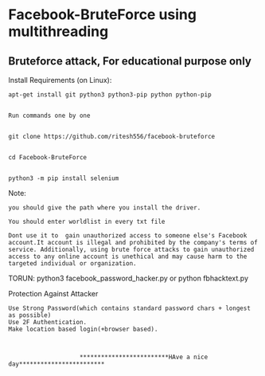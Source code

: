 # Facebook-BruteForce using multithreading

## Bruteforce attack, For educational purpose only


Install Requirements (on Linux):

    apt-get install git python3 python3-pip python python-pip


    Run commands one by one


    git clone https://github.com/ritesh556/facebook-bruteforce


    cd Facebook-BruteForce


    python3 -m pip install selenium


Note:

    you should give the path where you install the driver.
    
    You should enter worldlist in every txt file
    
    Dont use it to  gain unauthorized access to someone else's Facebook account.It account is illegal and prohibited by the company's terms of service. Additionally, using brute force attacks to gain unauthorized access to any online account is unethical and may cause harm to the targeted individual or organization.

TORUN:
    python3 facebook_password_hacker.py or python fbhacktext.py


Protection Against Attacker

    Use Strong Password(which contains standard password chars + longest as possible)
    Use 2F Authentication.
    Make location based login(+browser based).



                        *************************HAve a nice day************************
